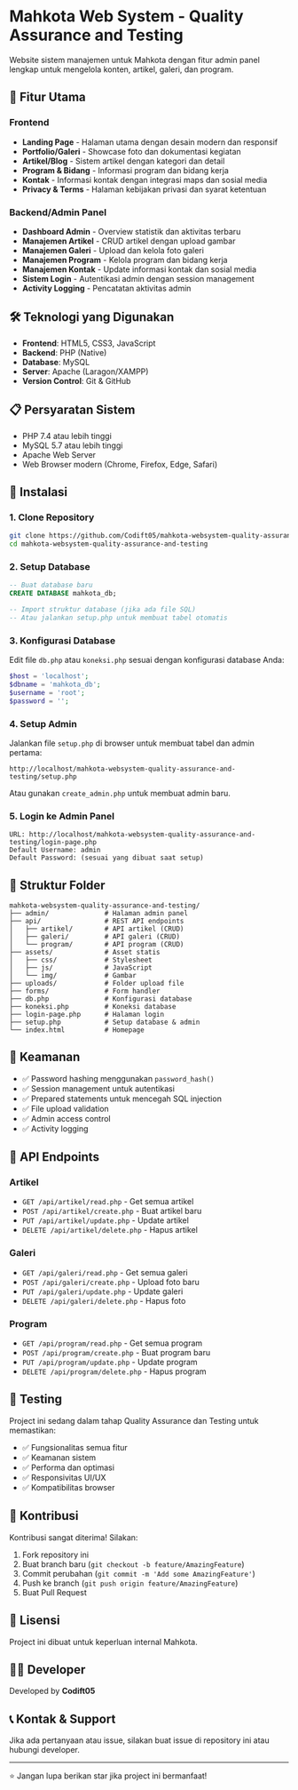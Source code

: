 # Mahkota Web System - Quality Assurance and Testing

Website sistem manajemen untuk Mahkota dengan fitur admin panel lengkap untuk mengelola konten, artikel, galeri, dan program.

## 🚀 Fitur Utama

### Frontend
- **Landing Page** - Halaman utama dengan desain modern dan responsif
- **Portfolio/Galeri** - Showcase foto dan dokumentasi kegiatan
- **Artikel/Blog** - Sistem artikel dengan kategori dan detail
- **Program & Bidang** - Informasi program dan bidang kerja
- **Kontak** - Informasi kontak dengan integrasi maps dan sosial media
- **Privacy & Terms** - Halaman kebijakan privasi dan syarat ketentuan

### Backend/Admin Panel
- **Dashboard Admin** - Overview statistik dan aktivitas terbaru
- **Manajemen Artikel** - CRUD artikel dengan upload gambar
- **Manajemen Galeri** - Upload dan kelola foto galeri
- **Manajemen Program** - Kelola program dan bidang kerja
- **Manajemen Kontak** - Update informasi kontak dan sosial media
- **Sistem Login** - Autentikasi admin dengan session management
- **Activity Logging** - Pencatatan aktivitas admin

## 🛠️ Teknologi yang Digunakan

- **Frontend**: HTML5, CSS3, JavaScript
- **Backend**: PHP (Native)
- **Database**: MySQL
- **Server**: Apache (Laragon/XAMPP)
- **Version Control**: Git & GitHub

## 📋 Persyaratan Sistem

- PHP 7.4 atau lebih tinggi
- MySQL 5.7 atau lebih tinggi
- Apache Web Server
- Web Browser modern (Chrome, Firefox, Edge, Safari)

## 🔧 Instalasi

### 1. Clone Repository
```bash
git clone https://github.com/Codift05/mahkota-websystem-quality-assurance-and-testing.git
cd mahkota-websystem-quality-assurance-and-testing
```

### 2. Setup Database
```sql
-- Buat database baru
CREATE DATABASE mahkota_db;

-- Import struktur database (jika ada file SQL)
-- Atau jalankan setup.php untuk membuat tabel otomatis
```

### 3. Konfigurasi Database
Edit file `db.php` atau `koneksi.php` sesuai dengan konfigurasi database Anda:
```php
$host = 'localhost';
$dbname = 'mahkota_db';
$username = 'root';
$password = '';
```

### 4. Setup Admin
Jalankan file `setup.php` di browser untuk membuat tabel dan admin pertama:
```
http://localhost/mahkota-websystem-quality-assurance-and-testing/setup.php
```

Atau gunakan `create_admin.php` untuk membuat admin baru.

### 5. Login ke Admin Panel
```
URL: http://localhost/mahkota-websystem-quality-assurance-and-testing/login-page.php
Default Username: admin
Default Password: (sesuai yang dibuat saat setup)
```

## 📁 Struktur Folder

```
mahkota-websystem-quality-assurance-and-testing/
├── admin/              # Halaman admin panel
├── api/                # REST API endpoints
│   ├── artikel/        # API artikel (CRUD)
│   ├── galeri/         # API galeri (CRUD)
│   └── program/        # API program (CRUD)
├── assets/             # Asset statis
│   ├── css/            # Stylesheet
│   ├── js/             # JavaScript
│   └── img/            # Gambar
├── uploads/            # Folder upload file
├── forms/              # Form handler
├── db.php              # Konfigurasi database
├── koneksi.php         # Koneksi database
├── login-page.php      # Halaman login
├── setup.php           # Setup database & admin
└── index.html          # Homepage
```

## 🔐 Keamanan

- ✅ Password hashing menggunakan `password_hash()`
- ✅ Session management untuk autentikasi
- ✅ Prepared statements untuk mencegah SQL injection
- ✅ File upload validation
- ✅ Admin access control
- ✅ Activity logging

## 📝 API Endpoints

### Artikel
- `GET /api/artikel/read.php` - Get semua artikel
- `POST /api/artikel/create.php` - Buat artikel baru
- `PUT /api/artikel/update.php` - Update artikel
- `DELETE /api/artikel/delete.php` - Hapus artikel

### Galeri
- `GET /api/galeri/read.php` - Get semua galeri
- `POST /api/galeri/create.php` - Upload foto baru
- `PUT /api/galeri/update.php` - Update galeri
- `DELETE /api/galeri/delete.php` - Hapus foto

### Program
- `GET /api/program/read.php` - Get semua program
- `POST /api/program/create.php` - Buat program baru
- `PUT /api/program/update.php` - Update program
- `DELETE /api/program/delete.php` - Hapus program

## 🧪 Testing

Project ini sedang dalam tahap Quality Assurance dan Testing untuk memastikan:
- ✅ Fungsionalitas semua fitur
- ✅ Keamanan sistem
- ✅ Performa dan optimasi
- ✅ Responsivitas UI/UX
- ✅ Kompatibilitas browser

## 🤝 Kontribusi

Kontribusi sangat diterima! Silakan:
1. Fork repository ini
2. Buat branch baru (`git checkout -b feature/AmazingFeature`)
3. Commit perubahan (`git commit -m 'Add some AmazingFeature'`)
4. Push ke branch (`git push origin feature/AmazingFeature`)
5. Buat Pull Request

## 📄 Lisensi

Project ini dibuat untuk keperluan internal Mahkota.

## 👨‍💻 Developer

Developed by **Codift05**

## 📞 Kontak & Support

Jika ada pertanyaan atau issue, silakan buat issue di repository ini atau hubungi developer.

---

⭐ Jangan lupa berikan star jika project ini bermanfaat!
